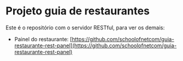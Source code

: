 # Projeto guia de restaurantes

Este é o repositório com o servidor RESTful, para ver os demais:

 - Painel do restaurante: [https://github.com/schoolofnetcom/guia-restaurante-rest-panel](https://github.com/schoolofnetcom/guia-restaurante-rest-panel)

 
